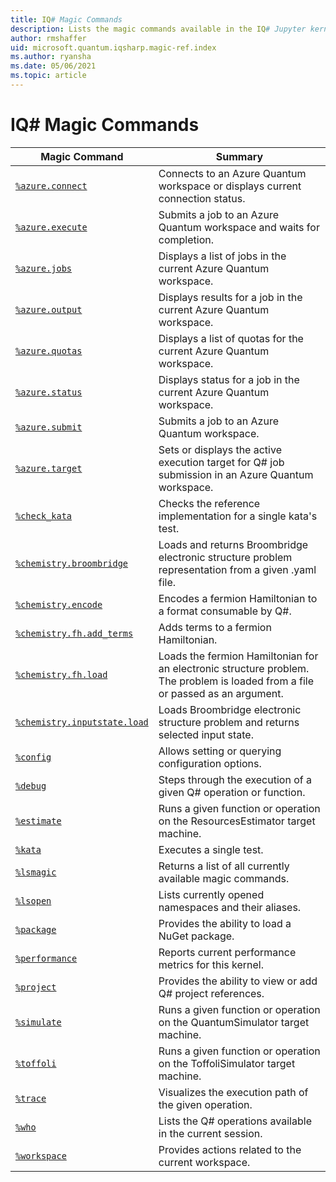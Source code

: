 ```yaml
---
title: IQ# Magic Commands
description: Lists the magic commands available in the IQ# Jupyter kernel.
author: rmshaffer
uid: microsoft.quantum.iqsharp.magic-ref.index
ms.author: ryansha
ms.date: 05/06/2021
ms.topic: article
---
```

# IQ# Magic Commands
| Magic Command | Summary |
|---------------|---------|
| [`%azure.connect`](xref:microsoft.quantum.iqsharp.magic-ref.azure.connect) | Connects to an Azure Quantum workspace or displays current connection status. |
| [`%azure.execute`](xref:microsoft.quantum.iqsharp.magic-ref.azure.execute) | Submits a job to an Azure Quantum workspace and waits for completion. |
| [`%azure.jobs`](xref:microsoft.quantum.iqsharp.magic-ref.azure.jobs) | Displays a list of jobs in the current Azure Quantum workspace. |
| [`%azure.output`](xref:microsoft.quantum.iqsharp.magic-ref.azure.output) | Displays results for a job in the current Azure Quantum workspace. |
| [`%azure.quotas`](xref:microsoft.quantum.iqsharp.magic-ref.azure.quotas) | Displays a list of quotas for the current Azure Quantum workspace. |
| [`%azure.status`](xref:microsoft.quantum.iqsharp.magic-ref.azure.status) | Displays status for a job in the current Azure Quantum workspace. |
| [`%azure.submit`](xref:microsoft.quantum.iqsharp.magic-ref.azure.submit) | Submits a job to an Azure Quantum workspace. |
| [`%azure.target`](xref:microsoft.quantum.iqsharp.magic-ref.azure.target) | Sets or displays the active execution target for Q# job submission in an Azure Quantum workspace. |
| [`%check_kata`](xref:microsoft.quantum.iqsharp.magic-ref.check_kata) | Checks the reference implementation for a single kata's test. |
| [`%chemistry.broombridge`](xref:microsoft.quantum.iqsharp.magic-ref.chemistry.broombridge) | Loads and returns Broombridge electronic structure problem representation from a given .yaml file. |
| [`%chemistry.encode`](xref:microsoft.quantum.iqsharp.magic-ref.chemistry.encode) | Encodes a fermion Hamiltonian to a format consumable by Q#. |
| [`%chemistry.fh.add_terms`](xref:microsoft.quantum.iqsharp.magic-ref.chemistry.fh.add_terms) | Adds terms to a fermion Hamiltonian. |
| [`%chemistry.fh.load`](xref:microsoft.quantum.iqsharp.magic-ref.chemistry.fh.load) | Loads the fermion Hamiltonian for an electronic structure problem. The problem is loaded from a file or passed as an argument. |
| [`%chemistry.inputstate.load`](xref:microsoft.quantum.iqsharp.magic-ref.chemistry.inputstate.load) | Loads Broombridge electronic structure problem and returns selected input state. |
| [`%config`](xref:microsoft.quantum.iqsharp.magic-ref.config) | Allows setting or querying configuration options. |
| [`%debug`](xref:microsoft.quantum.iqsharp.magic-ref.debug) | Steps through the execution of a given Q# operation or function. |
| [`%estimate`](xref:microsoft.quantum.iqsharp.magic-ref.estimate) | Runs a given function or operation on the ResourcesEstimator target machine. |
| [`%kata`](xref:microsoft.quantum.iqsharp.magic-ref.kata) | Executes a single test. |
| [`%lsmagic`](xref:microsoft.quantum.iqsharp.magic-ref.lsmagic) | Returns a list of all currently available magic commands. |
| [`%lsopen`](xref:microsoft.quantum.iqsharp.magic-ref.lsopen) | Lists currently opened namespaces and their aliases. |
| [`%package`](xref:microsoft.quantum.iqsharp.magic-ref.package) | Provides the ability to load a NuGet package. |
| [`%performance`](xref:microsoft.quantum.iqsharp.magic-ref.performance) | Reports current performance metrics for this kernel. |
| [`%project`](xref:microsoft.quantum.iqsharp.magic-ref.project) | Provides the ability to view or add Q# project references. |
| [`%simulate`](xref:microsoft.quantum.iqsharp.magic-ref.simulate) | Runs a given function or operation on the QuantumSimulator target machine. |
| [`%toffoli`](xref:microsoft.quantum.iqsharp.magic-ref.toffoli) | Runs a given function or operation on the ToffoliSimulator target machine. |
| [`%trace`](xref:microsoft.quantum.iqsharp.magic-ref.trace) | Visualizes the execution path of the given operation. |
| [`%who`](xref:microsoft.quantum.iqsharp.magic-ref.who) | Lists the Q# operations available in the current session. |
| [`%workspace`](xref:microsoft.quantum.iqsharp.magic-ref.workspace) | Provides actions related to the current workspace. |
